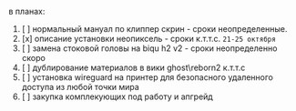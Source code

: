 в планах: 

1. [ ] нормальный мануал по клиппер скрин - сроки неопределенные.
2. [x] описание установки неопиксель - сроки к.т.т.с. `21-25 октября`
3. [ ] замена стоковой головы на biqu h2 v2 - сроки неопределенно скоро
4. [ ] дублирование материалов в вики ghost\reborn2 к.т.т.с
5. [ ] установка wireguard на принтер для безопасного удаленного доступа из любой точки мира
6. [ ] закупка комплекующих под работу и апгрейд
